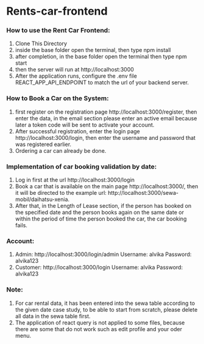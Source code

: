 # Rents-car-frontend

### How to use the Rent Car Frontend:
1. Clone This Directory
2. inside the base folder open the terminal, then type npm install
3. after completion, in the base folder open the terminal then type npm start
4. then the server will run at http://localhost:3000
5. After the application runs, configure the .env file REACT_APP_API_ENDPOINT to match the url of your backend server.

### How to Book a Car on the System:
1. first register on the registration page http://localhost:3000/register, then enter the data, in the email section please enter an active email because later a token code will be sent to activate your account.
2. After successful registration, enter the login page http://localhost:3000/login, then enter the username and password that was registered earlier.
3. Ordering a car can already be done.

### Implementation of car booking validation by date:
1. Log in first at the url http://localhost:3000/login
2. Book a car that is available on the main page http://localhost:3000/, then it will be directed to the example url: http://localhost:3000/sewa-mobil/daihatsu-xenia.
3. After that, in the Length of Lease section, if the person has booked on the specified date and the person books again on the same date or within the period of time the person booked the car, the car booking fails.

### Account:
1. Admin: http://localhost:3000/login/admin
Username: alvika
Password: alvika123
2. Customer: http://localhost:3000/login
Username: alvika
Password: alvika123

### Note:
1. For car rental data, it has been entered into the sewa table according to the given date case study, to be able to start from scratch, please delete all data in the sewa table first.
2. The application of react query is not applied to some files, because there are some that do not work such as edit profile and your oder menu.
